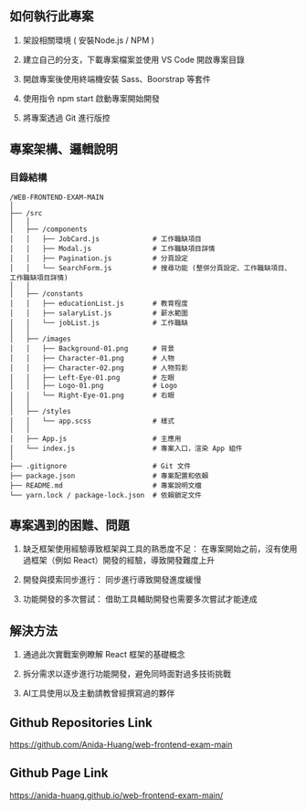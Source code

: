 ## 如何執行此專案 

1. 架設相關環境 ( 安裝Node.js / NPM )

2. 建立自己的分支，下載專案檔案並使用 VS Code 開啟專案目錄

3. 開啟專案後使用終端機安裝 Sass、Boorstrap 等套件

4. 使用指令 npm start 啟動專案開始開發

5. 將專案透過 Git 進行版控

## 專案架構、邏輯說明

### 目錄結構

```
/WEB-FRONTEND-EXAM-MAIN
│
├── /src
│   │
│   ├── /components
│   │   ├── JobCard.js             # 工作職缺項目
│   │   ├── Modal.js               # 工作職缺項目詳情
│   │   ├── Pagination.js          # 分頁設定
│   │   └── SearchForm.js          # 搜尋功能 (整併分頁設定、工作職缺項目、工作職缺項目詳情)
│   │
│   ├── /constants
│   │   ├── educationList.js       # 教育程度
│   │   ├── salaryList.js          # 薪水範圍
│   │   └── jobList.js             # 工作職缺
│   │
│   ├── /images
│   │   ├── Background-01.png      # 背景
│   │   ├── Character-01.png       # 人物
│   │   ├── Character-02.png       # 人物剪影
│   │   ├── Left-Eye-01.png        # 左眼
│   │   ├── Logo-01.png            # Logo
│   │   └── Right-Eye-01.png       # 右眼
│   │
│   ├── /styles
│   │   └── app.scss               # 樣式
│   │
│   ├── App.js                     # 主應用
│   └── index.js                   # 專案入口，渲染 App 組件
│
├── .gitignore                     # Git 文件
├── package.json                   # 專案配置和依賴
├── README.md                      # 專案說明文檔
└── yarn.lock / package-lock.json  # 依賴鎖定文件
```

## 專案遇到的困難、問題

1. 缺乏框架使用經驗導致框架與工具的熟悉度不足：
    在專案開始之前，沒有使用過框架（例如 React）開發的經驗，導致開發難度上升

2. 開發與摸索同步進行：
   同步進行導致開發進度緩慢

3. 功能開發的多次嘗試：
   借助工具輔助開發也需要多次嘗試才能達成

## 解決方法

1. 通過此次實戰案例瞭解 React 框架的基礎概念

2. 拆分需求以逐步進行功能開發，避免同時面對過多技術挑戰

3. AI工具使用以及主動請教曾經撰寫過的夥伴

## Github Repositories Link

<https://github.com/Anida-Huang/web-frontend-exam-main>

## Github Page Link

<https://anida-huang.github.io/web-frontend-exam-main/>

